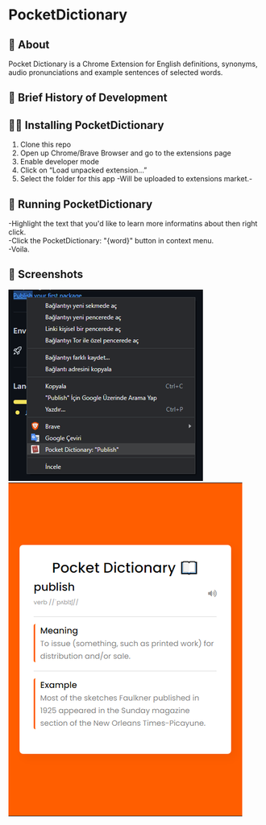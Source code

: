 # PocketDictionary

## 📝 About
Pocket Dictionary is a Chrome Extension for English definitions, synonyms, audio pronunciations and example sentences of selected words.

## 🐞 Brief History of Development

## 👩‍🏫 Installing PocketDictionary

1. Clone this repo
2. Open up Chrome/Brave Browser and go to the extensions page
3. Enable developer mode 
4. Click on “Load unpacked extension…”
5. Select the folder for this app
-Will be uploaded to extensions market.-

## 🚀 Running PocketDictionary

-Highlight the text that you'd like to learn more informatins about then right click. <br/>
-Click the PocketDictionary: "{word}" button in context menu. <br/>
-Voila.

## 📸 Screenshots

<img src="Screenshots/howto.png" width=386 height=380>
<img src="Screenshots/main.png" width=464 height=663>


